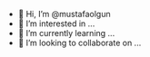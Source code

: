 - 👋 Hi, I’m @mustafaolgun
- 👀 I’m interested in ...
- 🌱 I’m currently learning ...
- 💞️ I’m looking to collaborate on ...

<!---
mustafaolgun/mustafaolgun is a ✨ special ✨ repository because its `README.md` (this file) appears on your GitHub profile.
You can click the Preview link to take a look at your changes.
--->

